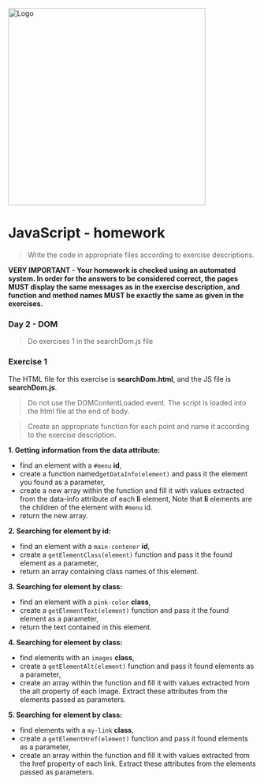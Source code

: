 <img alt="Logo" src="http://coderslab.pl/svg/logo-coderslab.svg" width="400">

# JavaScript - homework
> Write the code in appropriate files according to exercise descriptions.

**VERY IMPORTANT - Your homework is checked using an automated system. In order for the answers to be considered correct, the pages MUST display the same messages as in the exercise description, and function and method names MUST be exactly the same as given in the exercises.**

### Day 2 - DOM
> Do exercises 1 in the searchDom.js file

### Exercise 1

The HTML file for this exercise is **searchDom.html**, and the JS file is **searchDom.js**.

> Do not use the DOMContentLoaded event. The script is loaded into the html file at the end of body.

> Create an appropriate function for each point and name it according to the exercise description.

**1. Getting information from the data attribute:**
- find an element with a ```#menu``` **id**,
- create a function named```getDataInfo(element)``` and pass it the element you found as a parameter,
- create a new array within the function and fill it with values extracted from the data-info attribute of each **li** element, Note that **li** elements are the children of the element with ```#menu``` id.
- return the new array.

**2. Searching for element by id:**
- find an element with a ```main-contener``` **id**,
- create a ```getElementClass(element)``` function and pass it the found element as a parameter,
- return an array containing class names of this element.

**3. Searching for element by class:**
- find an element with a ```pink-color``` **class**,
- create a ```getElementText(element)``` function and pass it the found element as a parameter,
- return the text contained in this element.

**4. Searching for element by class:**
- find elements with an ```images``` **class**,
- create a ```getElementAlt(element)``` function and pass it found elements as a parameter,
- create an array within the function and fill it with values extracted from the alt property of each image. Extract these attributes from the elements passed as parameters.

**5. Searching for element by class:**
- find elements with a ```my-link``` **class**,
- create a ```getElementHref(element)``` function and pass it found elements as a parameter,
- create an array within the function and fill it with values extracted from the href property of each link. Extract these attributes from the elements passed as parameters.
